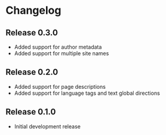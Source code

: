 # Changelog

## Release 0.3.0

- Added support for author metadata
- Added support for multiple site names

## Release 0.2.0

- Added support for page descriptions
- Added support for language tags and text global directions

## Release 0.1.0

- Initial development release
